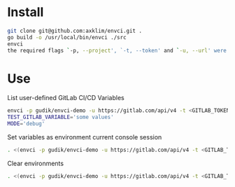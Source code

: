 # Install
```bash
git clone git@github.com:axklim/envci.git .
go build -o /usr/local/bin/envci ./src
envci
the required flags `-p, --project', `-t, --token' and `-u, --url' were not specified
```

# Use
List user-defined GitLab CI/CD Variables
```bash
envci -p gudik/envci-demo -u https://gitlab.com/api/v4 -t <GITLAB_TOKEN>
TEST_GITLAB_VARIABLE='some values'
MODE='debug'
``` 

Set variables as environment current console session
```bash
. <(envci -p gudik/envci-demo -u https://gitlab.com/api/v4 -t <GITLAB_TOKEN>)
```

Clear environments
```bash
. <(envci -p gudik/envci-demo -u https://gitlab.com/api/v4 -t <GITLAB_TOKEN> --clear)
```

